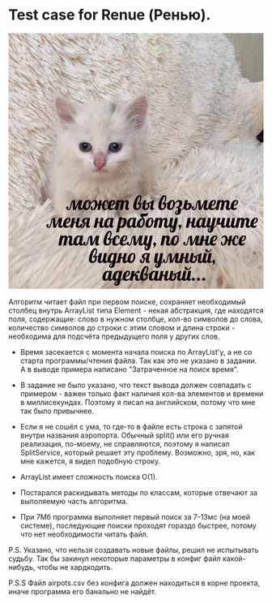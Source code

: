 # Test case for Renue (Ренью). 
![PLEASE](./PLEASE.jpg)

Алгоритм читает файл при первом поиске, сохраняет необходимый столбец внутрь ArrayList типа Element - некая абстракция, где находятся поля, содержащие: слово в нужном столбце, кол-во символов до слова, количество символов до строки с этим словом и длина строки - необходима для подсчёта предыдущего поля у других слов.
- Время засекается с момента начала поиска по ArrayList'у, а не со старта программы/чтения файла. Так как это не указано в задании. А в выводе примера написано "Затраченное на поиск время".
- В задание не было указано, что текст вывода должен совпадать с примером - важен только факт наличия кол-ва элементов и времени в миллисекундах. Поэтому я писал на английском, потому что мне так было привычнее.

 - Если я не сошёл с ума, то где-то в файле есть строка с запятой внутри названия аэропорта. Обычный split() или его ручная реализация, по-моему, не справляются, поэтому я написал SplitService, который решает эту проблему. Возможно, зря, но, как мне кажется, я видел подобную строку.

- ArrayList имеет сложность поиска O(1).
- Постарался раскидывать методы по классам, которые отвечают за выполяемую часть алгоритма.
- При 7Мб программа выполняет первый поиск за 7-13мс (на моей системе), последующие поиски проходят гораздо быстрее, потому что нет необходимости читать файл.

P.S. Указано, что нельзя создавать новые файлы, решил не испытывать судьбу. Так бы закинул некоторые параметры в конфиг файл какой-нибудь, чтобы не хардкодить.

P.S.S Файл airpots.csv без конфига должен находиться в корне проекта, иначе программа его банально не найдёт.

